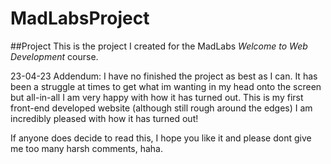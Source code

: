 # MadLabsProject

##Project
This is the project I created for the MadLabs *Welcome to Web Development* course.

23-04-23 Addendum:
  I have no finished the project as best as I can. It has been a struggle at times to get what im wanting in my head onto the screen but all-in-all I am very happy with how it has turned out.
  This is my first front-end developed website (although still rough around the edges) I am incredibly pleased with how it has turned out!
  
  If anyone does decide to read this, I hope you like it and please dont give me too many harsh comments, haha.

